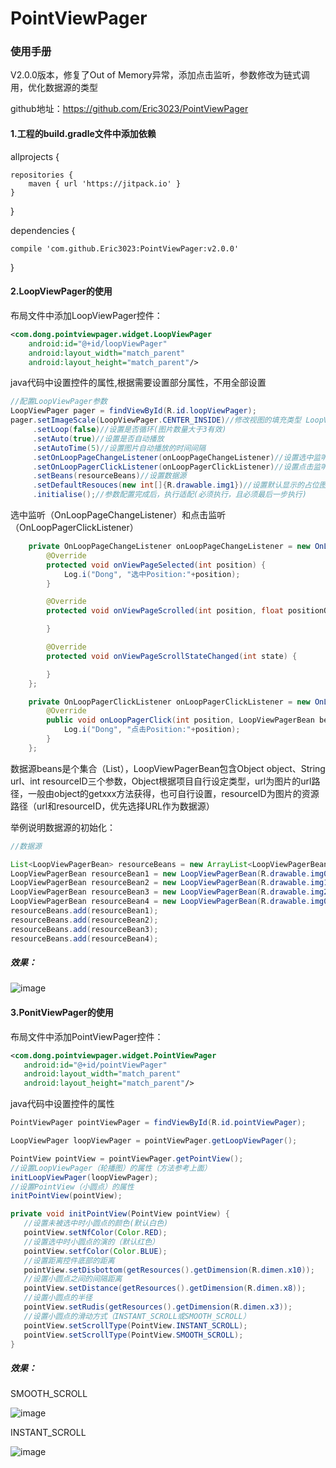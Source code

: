 # PointViewPager
### 使用手册
V2.0.0版本，修复了Out of Memory异常，添加点击监听，参数修改为链式调用，优化数据源的类型  

github地址：https://github.com/Eric3023/PointViewPager
#### 1.工程的build.gradle文件中添加依赖  
allprojects {

    repositories {  
        maven { url 'https://jitpack.io' }  
    }
}


dependencies {

    compile 'com.github.Eric3023:PointViewPager:v2.0.0'
    
}

#### 2.LoopViewPager的使用

布局文件中添加LoopViewPager控件：

```xml
<com.dong.pointviewpager.widget.LoopViewPager
    android:id="@+id/loopViewPager"
    android:layout_width="match_parent"
    android:layout_height="match_parent"/>
```

java代码中设置控件的属性,根据需要设置部分属性，不用全部设置

```java
//配置LoopViewPager参数
LoopViewPager pager = findViewById(R.id.loopViewPager);
pager.setImageScale(LoopViewPager.CENTER_INSIDE)//修改视图的填充类型 LoopViewPager.CENTER_INSIDE、CENTER_CROP、FIT_XY三种
     .setLoop(false)//设置是否循环(图片数量大于3有效)
     .setAuto(true)//设置是否自动播放
     .setAutoTime(5)//设置图片自动播放的时间间隔
     .setOnLoopPageChangeListener(onLoopPageChangeListener)//设置选中监听，替代addOnPageChangeListener方法
     .setOnLoopPagerClickListener(onLoopPagerClickListener)//设置点击监听
     .setBeans(resourceBeans)//设置数据源
     .setDefaultResouces(new int[]{R.drawable.img1})//设置默认显示的占位图
     .initialise();//参数配置完成后，执行适配(必须执行，且必须最后一步执行)
```

选中监听（OnLoopPageChangeListener）和点击监听（OnLoopPagerClickListener）


```java
    private OnLoopPageChangeListener onLoopPageChangeListener = new OnLoopPageChangeListener() {
        @Override
        protected void onViewPageSelected(int position) {
            Log.i("Dong", "选中Position:"+position);
        }

        @Override
        protected void onViewPageScrolled(int position, float positionOffset, int positionOffsetPixels) {

        }

        @Override
        protected void onViewPageScrollStateChanged(int state) {

        }
    };

    private OnLoopPagerClickListener onLoopPagerClickListener = new OnLoopPagerClickListener() {
        @Override
        public void onLoopPagerClick(int position, LoopViewPagerBean bean) {
            Log.i("Dong", "点击Position:"+position);
        }
    };

```


数据源beans是个集合（List<LoopViewPagerBean>），LoopViewPagerBean包含Object object、String url、int resourceID三个参数，Object根据项目自行设定类型，url为图片的url路径，一般由object的getxxx方法获得，也可自行设置，resourceID为图片的资源路径（url和resourceID，优先选择URL作为数据源）


举例说明数据源的初始化：
```java
//数据源

List<LoopViewPagerBean> resourceBeans = new ArrayList<LoopViewPagerBean>();
LoopViewPagerBean resourceBean1 = new LoopViewPagerBean(R.drawable.img0, null);
LoopViewPagerBean resourceBean2 = new LoopViewPagerBean(R.drawable.img1, null);
LoopViewPagerBean resourceBean3 = new LoopViewPagerBean(R.drawable.img2, null);
LoopViewPagerBean resourceBean4 = new LoopViewPagerBean(R.drawable.img0, null);
resourceBeans.add(resourceBean1);
resourceBeans.add(resourceBean2);
resourceBeans.add(resourceBean3);
resourceBeans.add(resourceBean4);
```


##### 效果：
 ![image](https://github.com/Eric3023/PointViewPager/blob/master/app/screenshoot/1.gif)

#### 3.PonitViewPager的使用
布局文件中添加PointViewPager控件：

```xml
<com.dong.pointviewpager.widget.PointViewPager
   android:id="@+id/pointViewPager"
   android:layout_width="match_parent"
   android:layout_height="match_parent"/>
```

java代码中设置控件的属性

```java
PointViewPager pointViewPager = findViewById(R.id.pointViewPager);

LoopViewPager loopViewPager = pointViewPager.getLoopViewPager();

PointView pointView = pointViewPager.getPointView();
//设置LoopViewPager（轮播图）的属性（方法参考上面）
initLoopViewPager(loopViewPager);
//设置PointView（小圆点）的属性
initPointView(pointView);
```
```java
private void initPointView(PointView pointView) {
   //设置未被选中时小圆点的颜色(默认白色)
   pointView.setNfColor(Color.RED);
   //设置选中时小圆点的演的（默认红色）
   pointView.setfColor(Color.BLUE);
   //设置距离控件底部的距离
   pointView.setDisbottom(getResources().getDimension(R.dimen.x10));
   //设置小圆点之间的间隔距离
   pointView.setDistance(getResources().getDimension(R.dimen.x8));
   //设置小圆点的半径
   pointView.setRudis(getResources().getDimension(R.dimen.x3));
   //设置小圆点的滑动方式（INSTANT_SCROLL或SMOOTH_SCROLL）
   pointView.setScrollType(PointView.INSTANT_SCROLL);
   pointView.setScrollType(PointView.SMOOTH_SCROLL);
}
```
##### 效果：
SMOOTH_SCROLL


 ![image](https://github.com/Eric3023/PointViewPager/blob/master/app/screenshoot/2.gif)
 
 INSTANT_SCROLL
 
 
 ![image](https://github.com/Eric3023/PointViewPager/blob/master/app/screenshoot/3.gif)


